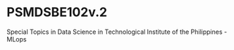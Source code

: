 # PSMDSBE102v.2
Special Topics in Data Science in Technological Institute of the Philippines - MLops
